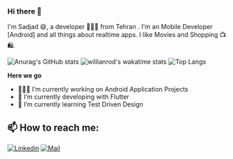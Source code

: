 ### Hi there 👋
I'm Sadjad 😄, a developer 👨🏻‍💻 from Tehran . I'm an Mobile Developer [Android] and all things about realtime apps. I like Movies and Shopping 📺🛍️.

<!--- **sadjadtalakoob74/sadjadtalakoob74** is a ✨ _special_ ✨ repository because its `README.md` (this file) appears on your GitHub profile.

Here are some ideas to get you started:-->

![Anurag's GitHub stats](https://github-readme-stats.vercel.app/api?username=sadjadtalakoob74&show_icons=true&theme=merko)
![willianrod's wakatime stats](https://github-readme-stats.vercel.app/api/wakatime?username=sadjadtalakoob74&theme=merko)
![Top Langs](https://github-readme-stats.vercel.app/api/top-langs/?username=sadjadtalakoob74&theme=merko&layout=compact)


**Here we go**

- 👨🏻‍💻 I’m currently working on Android Application Projects
- 🎯 I’m currently developing with Flutter 
- 🌱 I’m currently learning Test Driven Design

<!--- 🤔 I’m looking for help with ...
- 👯 I’m looking to collaborate on ...
- 💬 Ask me about ...
- 😄 Pronouns: ...
- ⚡ Fun fact: ...-->
## 📫 How to reach me:
[![Linkedin](https://img.shields.io/badge/-LinkedIn-black?style=for-the-badge&logo=Linkedin)](https://www.linkedin.com/in/sadjad-talakoob-stala74/)
[![Mail](https://img.shields.io/badge/-Say%20Hi!-black?style=for-the-badge&logo=gmail)](mailto:sadjadtalakoob74@gmail.com)



